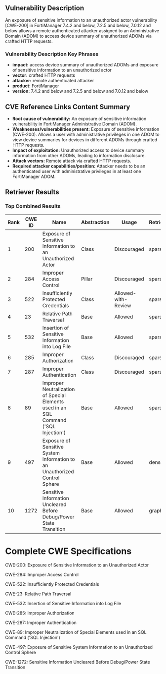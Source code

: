 ## Vulnerability Description
An exposure of sensitive information to an unauthorized actor vulnerability [CWE-200] in FortiManager 7.4.2 and below, 7.2.5 and below, 7.0.12 and below allows a remote authenticated attacker assigned to an Administrative Domain (ADOM) to access device summary of unauthorized ADOMs via crafted HTTP requests.

### Vulnerability Description Key Phrases
- **impact:** access device summary of unauthorized ADOMs and exposure of sensitive information to an unauthorized actor
- **vector:** crafted HTTP requests
- **attacker:** remote authenticated attacker
- **product:** FortiManager
- **version:** 7.4.2 and below and 7.2.5 and below and 7.0.12 and below

## CVE Reference Links Content Summary
- **Root cause of vulnerability:** An exposure of sensitive information vulnerability in FortiManager Administrative Domain (ADOM).
- **Weaknesses/vulnerabilities present:**  Exposure of sensitive information (CWE-200). Allows a user with administrative privileges in one ADOM to view device summaries for devices in different ADOMs through crafted HTTP requests.
- **Impact of exploitation:** Unauthorized access to device summary information from other ADOMs, leading to information disclosure.
- **Attack vectors:** Remote attack via crafted HTTP requests.
- **Required attacker capabilities/position:** Attacker needs to be an authenticated user with administrative privileges in at least one FortiManager ADOM.

## Retriever Results

### Top Combined Results

| Rank | CWE ID | Name | Abstraction | Usage  | Retrievers | Individual Scores |
|------|--------|------|-------------|-------|------------|-------------------|
| 1 | 200 | Exposure of Sensitive Information to an Unauthorized Actor | Class | Discouraged | sparse | 0.118 |
| 2 | 284 | Improper Access Control | Pillar | Discouraged | sparse | 0.105 |
| 3 | 522 | Insufficiently Protected Credentials | Class | Allowed-with-Review | sparse | 0.101 |
| 4 | 23 | Relative Path Traversal | Base | Allowed | sparse | 0.100 |
| 5 | 532 | Insertion of Sensitive Information into Log File | Base | Allowed | sparse | 0.099 |
| 6 | 285 | Improper Authorization | Class | Discouraged | sparse | 0.099 |
| 7 | 287 | Improper Authentication | Class | Discouraged | sparse | 0.098 |
| 8 | 89 | Improper Neutralization of Special Elements used in an SQL Command ('SQL Injection') | Base | Allowed | sparse | 0.098 |
| 9 | 497 | Exposure of Sensitive System Information to an Unauthorized Control Sphere | Base | Allowed | dense | 0.603 |
| 10 | 1272 | Sensitive Information Uncleared Before Debug/Power State Transition | Base | Allowed | graph | 0.002 |



# Complete CWE Specifications

CWE-200: Exposure of Sensitive Information to an Unauthorized Actor

CWE-284: Improper Access Control

CWE-522: Insufficiently Protected Credentials

CWE-23: Relative Path Traversal

CWE-532: Insertion of Sensitive Information into Log File

CWE-285: Improper Authorization

CWE-287: Improper Authentication

CWE-89: Improper Neutralization of Special Elements used in an SQL Command ('SQL Injection')

CWE-497: Exposure of Sensitive System Information to an Unauthorized Control Sphere

CWE-1272: Sensitive Information Uncleared Before Debug/Power State Transition